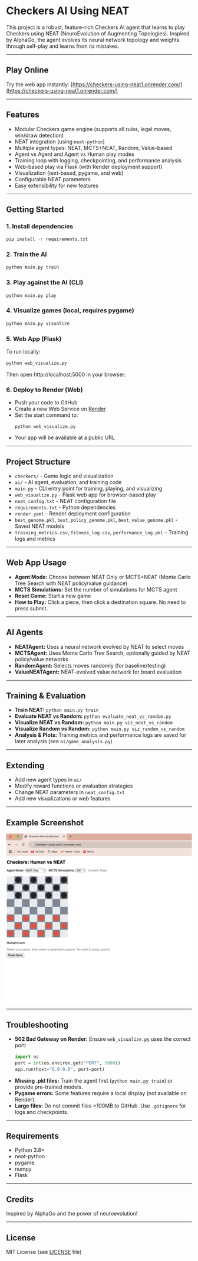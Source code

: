 # Checkers AI Using NEAT

This project is a robust, feature-rich Checkers AI agent that learns to play Checkers using NEAT (NeuroEvolution of Augmenting Topologies). Inspired by AlphaGo, the agent evolves its neural network topology and weights through self-play and learns from its mistakes.

---

## Play Online

Try the web app instantly: [https://checkers-using-neat1.onrender.com/](https://checkers-using-neat1.onrender.com/)

---

## Features
- Modular Checkers game engine (supports all rules, legal moves, win/draw detection)
- NEAT integration (using `neat-python`)
- Multiple agent types: NEAT, MCTS+NEAT, Random, Value-based
- Agent vs Agent and Agent vs Human play modes
- Training loop with logging, checkpointing, and performance analysis
- Web-based play via Flask (with Render deployment support)
- Visualization (text-based, pygame, and web)
- Configurable NEAT parameters
- Easy extensibility for new features

---

## Getting Started

### 1. Install dependencies
```bash
pip install -r requirements.txt
```

### 2. Train the AI
```bash
python main.py train
```

### 3. Play against the AI (CLI)
```bash
python main.py play
```

### 4. Visualize games (local, requires pygame)
```bash
python main.py visualize
```

### 5. Web App (Flask)
To run locally:
```bash
python web_visualize.py
```
Then open http://localhost:5000 in your browser.

### 6. Deploy to Render (Web)
- Push your code to GitHub
- Create a new Web Service on [Render](https://render.com/)
- Set the start command to:
  ```
  python web_visualize.py
  ```
- Your app will be available at a public URL

---

## Project Structure
- `checkers/` - Game logic and visualization
- `ai/` - AI agent, evaluation, and training code
- `main.py` - CLI entry point for training, playing, and visualizing
- `web_visualize.py` - Flask web app for browser-based play
- `neat_config.txt` - NEAT configuration file
- `requirements.txt` - Python dependencies
- `render.yaml` - Render deployment configuration
- `best_genome.pkl`, `best_policy_genome.pkl`, `best_value_genome.pkl` - Saved NEAT models
- `training_metrics.csv`, `fitness_log.csv`, `performance_log.pkl` - Training logs and metrics

---

## Web App Usage
- **Agent Mode:** Choose between NEAT Only or MCTS+NEAT (Monte Carlo Tree Search with NEAT policy/value guidance)
- **MCTS Simulations:** Set the number of simulations for MCTS agent
- **Reset Game:** Start a new game
- **How to Play:** Click a piece, then click a destination square. No need to press submit.

---

## AI Agents
- **NEATAgent:** Uses a neural network evolved by NEAT to select moves
- **MCTSAgent:** Uses Monte Carlo Tree Search, optionally guided by NEAT policy/value networks
- **RandomAgent:** Selects moves randomly (for baseline/testing)
- **ValueNEATAgent:** NEAT-evolved value network for board evaluation

---

## Training & Evaluation
- **Train NEAT:** `python main.py train`
- **Evaluate NEAT vs Random:** `python evaluate_neat_vs_random.py`
- **Visualize NEAT vs Random:** `python main.py viz_neat_vs_random`
- **Visualize Random vs Random:** `python main.py viz_random_vs_random`
- **Analysis & Plots:** Training metrics and performance logs are saved for later analysis (see `ai/game_analysis.py`)

---

## Extending
- Add new agent types in `ai/`
- Modify reward functions or evaluation strategies
- Change NEAT parameters in `neat_config.txt`
- Add new visualizations or web features

---

## Example Screenshot
![Web App Screenshot](./image.png)

---

## Troubleshooting
- **502 Bad Gateway on Render:** Ensure `web_visualize.py` uses the correct port:
  ```python
  import os
  port = int(os.environ.get("PORT", 5000))
  app.run(host="0.0.0.0", port=port)
  ```
- **Missing .pkl files:** Train the agent first (`python main.py train`) or provide pre-trained models.
- **Pygame errors:** Some features require a local display (not available on Render).
- **Large files:** Do not commit files >100MB to GitHub. Use `.gitignore` for logs and checkpoints.

---

## Requirements
- Python 3.8+
- neat-python
- pygame
- numpy
- Flask

---

## Credits
Inspired by AlphaGo and the power of neuroevolution!

---

## License
MIT License (see [LICENSE](LICENSE) file)
